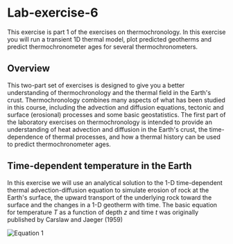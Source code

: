 # Lab-exercise-6
This exercise is part 1 of the exercises on thermochronology.
In this exercise you will run a transient 1D thermal model, plot predicted geotherms and predict thermochronometer ages for several thermochronometers.

## Overview
This two-part set of exercises is designed to give you a better understanding of thermochronology and the thermal field in the Earth's crust.
Thermochronology combines many aspects of what has been studied in this course, including the advection and diffusion equations, tectonic and surface (erosional) processes and some basic geostatistics.
The first part of the laboratory exercises on thermochronology is intended to provide an understanding of heat advection and diffusion in the Earth's crust, the time-dependence of thermal processes, and how a thermal history can be used to predict thermochronometer ages.

## Time-dependent temperature in the Earth
In this exercise we will use an analytical solution to the 1-D time-dependent thermal advection-diffusion equation to simulate erosion of rock at the Earth's surface, the upward transport of the underlying rock toward the surface and the changes in a 1-D geotherm with time.
The basic equation for temperature *T* as a function of depth *z* and time *t* was originally published by Carslaw and Jaeger (1959)

![Equation 1](Images/)
